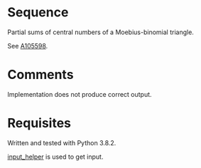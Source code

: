 # Sequence
Partial sums of central numbers of a Moebius-binomial triangle.

See [A105598](https://oeis.org/A105598).

# Comments
Implementation does not produce correct output.

# Requisites
Written and tested with Python 3.8.2.

[input_helper](https://github.com/XPhyro/input_helper) is used to get input.
